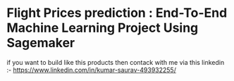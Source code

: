 # Flight Prices prediction : End-To-End Machine Learning Project Using Sagemaker
if you want to build like this products then contack with me via this linkedin :- https://www.linkedin.com/in/kumar-saurav-493932255/